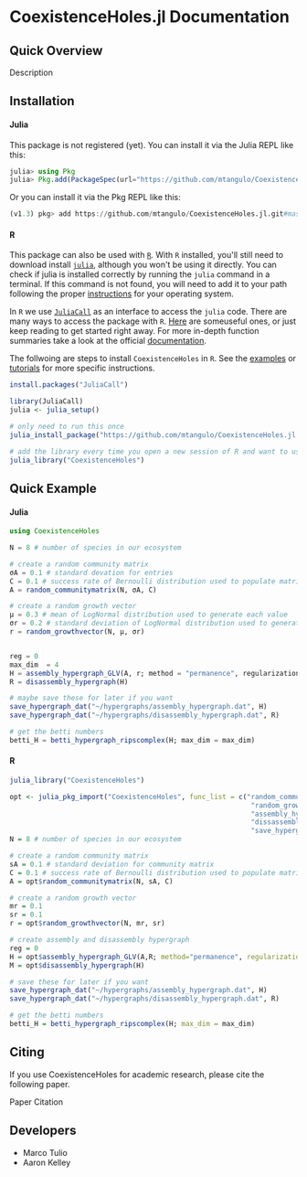 # CoexistenceHoles.jl Documentation

## Quick Overview
Description

## Installation

#### Julia
This package is not registered (yet).
You can install it via the Julia REPL like this:
```julia
julia> using Pkg
julia> Pkg.add(PackageSpec(url="https://github.com/mtangulo/CoexistenceHoles.jl.git", rev="master"))
```

Or you can install it via the Pkg REPL like this:
```julia
(v1.3) pkg> add https://github.com/mtangulo/CoexistenceHoles.jl.git#master
```
#### R
This package can also be used with [`R`](https://www.r-project.org/). With `R` installed, you'll still need to download install [`julia`](https://julialang.org/), although you won't be using it directly. You can check if julia is installed correctly by running the `julia` command in a terminal. If this command
is not found, you will need to add it to your path following the proper [instructions](https://julialang.org/downloads/platform/) for your operating system.

In `R` we use [`JuliaCall`](https://github.com/Non-Contradiction/JuliaCall) as an interface to access the `julia` code. There are many ways to access the package with `R`. [Here](./R_use.md) are someuseful ones, or just keep reading to get started right away. For more in-depth function summaries take a look at the official [documentation](https://cran.r-project.org/web/packages/JuliaCall/JuliaCall.pdf).

The follwoing are steps to install `CoexistenceHoles` in `R`. See the [examples](./examples.md)
or [tutorials](./tutorial.md) for more specific instructions.
```R
install.packages("JuliaCall")

library(JuliaCall)
julia <- julia_setup()

# only need to run this once
julia_install_package("https://github.com/mtangulo/CoexistenceHoles.jl.git#master")

# add the library every time you open a new session of R and want to use CoexistenceHoles
julia_library("CoexistenceHoles")
```




## Quick Example
#### Julia
```julia
using CoexistenceHoles

N = 8 # number of species in our ecosystem

# create a random community matrix
σA = 0.1 # standard devation for entries
C = 0.1 # success rate of Bernoulli distribution used to populate matrix
A = random_communitymatrix(N, σA, C)

# create a random growth vector
μ = 0.3 # mean of LogNormal distribution used to generate each value
σr = 0.2 # standard deviation of LogNormal distribution used to generate each value
r = random_growthvector(N, μ, σr)


reg = 0
max_dim  = 4
H = assembly_hypergraph_GLV(A, r; method = "permanence", regularization = reg)
R = disassembly_hypergraph(H)

# maybe save these for later if you want
save_hypergraph_dat("~/hypergraphs/assembly_hypergraph.dat", H)
save_hypergraph_dat("~/hypergraphs/disassembly_hypergraph.dat", R)

# get the betti numbers
betti_H = betti_hypergraph_ripscomplex(H; max_dim = max_dim)
```

#### R

```R
julia_library("CoexistenceHoles")

opt <- julia_pkg_import("CoexistenceHoles", func_list = c("random_communitymatrix",
                                                           "random_growthvector",
                                                           "assembly_hypergraph_GLV",
                                                           "dissassembly_hypergraph",
                                                           "save_hypergraph_dat"))
N = 8 # number of species in our ecosystem

# create a random community matrix
sA = 0.1 # standard deviation for community matrix
C = 0.1 # success rate of Bernoulli distribution used to populate matrix
A = opt$random_communitymatrix(N, sA, C)

# create a random growth vector
mr = 0.1
sr = 0.1
r = opt$random_growthvector(N, mr, sr)

# create assembly and disassembly hypergraph
reg = 0
H = opt$assembly_hypergraph_GLV(A,R; method="permanence", regularization=reg)
M = opt$disassembly_hypergraph(H)

# save these for later if you want
save_hypergraph_dat("~/hypergraphs/assembly_hypergraph.dat", H)
save_hypergraph_dat("~/hypergraphs/disassembly_hypergraph.dat", R)

# get the betti numbers
betti_H = betti_hypergraph_ripscomplex(H; max_dim = max_dim)
```

## Citing
If you use CoexistenceHoles for academic research, please cite the following paper.

Paper Citation

## Developers
-  Marco Tulio
- Aaron Kelley

